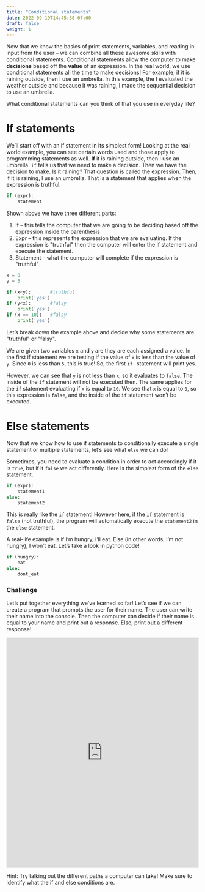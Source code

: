 ```yaml
---
title: "Conditional statements"
date: 2022-09-19T14:45:38-07:00
draft: false
weight: 1
---
```


Now that we know the basics of print statements, variables, and reading in input from the user – we can combine all these awesome skills with conditional statements. Conditional statements allow the computer to make **decisions** based off the **value** of an expression. In the real world, we use conditional statements all the time to make decisions! For example, if it is raining outside, then I use an umbrella. In this example, the I evaluated the weather outside and because it was raining, I made the sequential decision to use an umbrella.

What conditional statements can you think of that you use in everyday life?

# If statements

We’ll start off with an if statement in its simplest form! Looking at the real world example, you can see certain words used and those apply to programming statements as well. **If** it is raining outside, then I use an umbrella. `if` tells us that we need to make a decision. Then we have the decision to make. Is it raining? That question is called the expression. Then, if it is raining, I use an umbrella. That is a statement that applies when the expression is truthful.

```python
if (expr):
    statement
```


Shown above we have three different parts:

1. If – this tells the computer that we are going to be deciding based off the expression inside the parenthesis
2. Expr – this represents the expression that we are evaluating. If the expression is "truthful" then the computer will enter the if statement and execute the statement.
3. Statement – what the computer will complete if the expression is "truthful"

```python
x = 0
y = 5

if (x<y):       #truthful
    print('yes')
if (y<x):       #falsy
    print('yes')
if (x == 10):   #falsy
    print('yes')
```

Let’s break down the example above and decide why some statements are "truthful" or "falsy".

We are given two variables `x` and `y` are they are each assigned a value. In the first if statement we are testing if the value of `x` is less than the value of `y`. Since `0` is less than `5`, this is true! So, the first `if`- statement will print yes.

However, we can see that `y` is not less than `x`, so it evaluates to `false`. The inside of the `if` statement will not be executed then. The same applies for the `if` statement evaluating if `x` is equal to `10`. We see that `x` is equal to `0`, so this expression is `false`, and the inside of the `if` statement won’t be executed.

# Else statements

Now that we know how to use if statements to conditionally execute a single statement or multiple statements, let’s see what `else` we can do!

Sometimes, you need to evaluate a condition in order to act accordingly if it is `true`, but if it `false` we act differently. Here is the simplest form of the `else` statement.

```python
if (expr):
    statement1
else: 
    statement2
```    

This is really like the `if` statement! However here, if the `if` statement is `false` (not truthful), the program will automatically execute the `statement2` in the `else` statement.

A real-life example is if I’m hungry, I’ll eat. Else (in other words, I’m not hungry), I won’t eat. Let’s take a look in python code!

```python
if (hungry):
    eat
else:
    dont_eat
```

### Challenge

Let’s put together everything we've learned so far! Let’s see if we can create a program that prompts the user for their name. The user can write their name into the console. Then the computer can decide if their name is equal to your name and print out a response. Else, print out a different response!

<iframe src="https://trinket.io/embed/python/b238d85d0d" width="100%" height="600" frameborder="0" marginwidth="0" marginheight="0" allowfullscreen></iframe>

Hint: Try talking out the different paths a computer can take! Make sure to identify what the if and else conditions are.